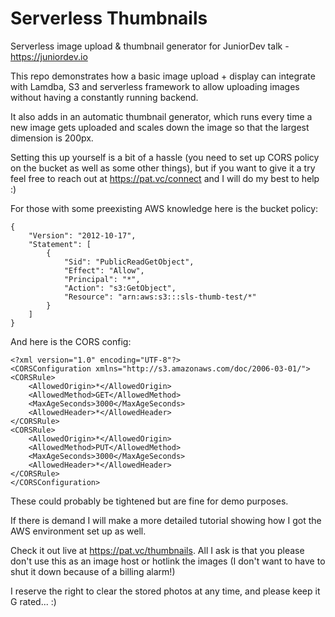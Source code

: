 # Serverless Thumbnails

Serverless image upload & thumbnail generator for JuniorDev talk - https://juniordev.io

This repo demonstrates how a basic image upload + display can integrate with Lamdba, S3 and serverless framework to allow uploading images without having a constantly running backend.

It also adds in an automatic thumbnail generator, which runs every time a new image gets uploaded and scales down the image so that the largest dimension is 200px.

Setting this up yourself is a bit of a hassle (you need to set up CORS policy on the bucket as well as some other things), but if you want to give it a try feel free to reach out at https://pat.vc/connect and I will do my best to help :)

For those with some preexisting AWS knowledge here is the bucket policy:

```
{
    "Version": "2012-10-17",
    "Statement": [
        {
            "Sid": "PublicReadGetObject",
            "Effect": "Allow",
            "Principal": "*",
            "Action": "s3:GetObject",
            "Resource": "arn:aws:s3:::sls-thumb-test/*"
        }
    ]
}
```

And here is the CORS config:
```
<?xml version="1.0" encoding="UTF-8"?>
<CORSConfiguration xmlns="http://s3.amazonaws.com/doc/2006-03-01/">
<CORSRule>
    <AllowedOrigin>*</AllowedOrigin>
    <AllowedMethod>GET</AllowedMethod>
    <MaxAgeSeconds>3000</MaxAgeSeconds>
    <AllowedHeader>*</AllowedHeader>
</CORSRule>
<CORSRule>
    <AllowedOrigin>*</AllowedOrigin>
    <AllowedMethod>PUT</AllowedMethod>
    <MaxAgeSeconds>3000</MaxAgeSeconds>
    <AllowedHeader>*</AllowedHeader>
</CORSRule>
</CORSConfiguration>
```

These could probably be tightened but are fine for demo purposes.

If there is demand I will make a more detailed tutorial showing how I got the AWS environment set up as well.

Check it out live at https://pat.vc/thumbnails. All I ask is that you please don't use this as an image host or hotlink the images (I don't want to have to shut it down because of a billing alarm!)

I reserve the right to clear the stored photos at any time, and please keep it G rated... :)